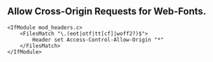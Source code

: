 Allow Cross-Origin Requests for Web-Fonts.
----------------------------------------------------------------------------------------------------
	
	<IfModule mod_headers.c>
		<FilesMatch "\.(eot|otf|tt[cf]|woff2?)$">
			Header set Access-Control-Allow-Origin "*"
		</FilesMatch>
	</IfModule>
